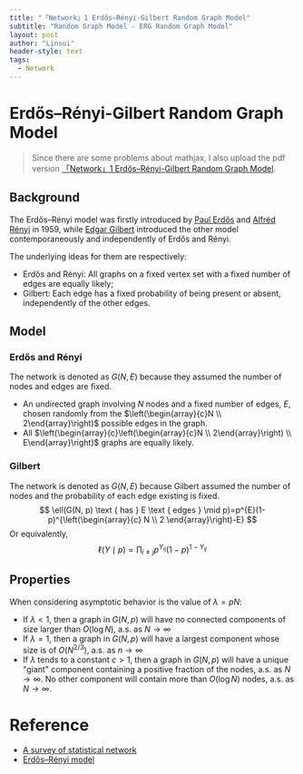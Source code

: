 ```yaml
---
title: "「Network」1 Erdős–Rényi-Gilbert Random Graph Model"
subtitle: "Random Graph Model - ERG Random Graph Model"
layout: post
author: "Linsui"
header-style: text
tags:
  - Network
---
```


# Erdős–Rényi-Gilbert Random Graph Model

> Since there are some problems about mathjax, I also upload the pdf version <a href="https://denglinsui.github.io/pdf/Network/01.pdf" target="_blank">「Network」1 Erdős–Rényi-Gilbert Random Graph Model</a>.

## Background

The Erdős–Rényi model was firstly introduced by [Paul Erdős](https://en.wikipedia.org/wiki/Paul_Erdős) and [Alfréd Rényi](https://en.wikipedia.org/wiki/Alfréd_Rényi) in 1959, while [Edgar Gilbert](https://en.wikipedia.org/wiki/Edgar_Gilbert) introduced the other model contemporaneously and independently of Erdős and Rényi.

The underlying ideas for them are respectively:

- Erdős and Rényi: All graphs on a fixed vertex set with a fixed number of edges are equally likely;
- Gilbert: Each edge has a fixed probability of being present or absent, independently of the other edges. 

## Model

### Erdős and Rényi 

The network is denoted as $G(N,E)$ because they assumed the number of nodes and edges are fixed. 

- An undirected graph involving $N$ nodes and a fixed number of edges, $E$, chosen randomly from the $\left(\begin{array}{c}N \\ 2\end{array}\right)$ possible edges in the graph. 
- All $\left(\begin{array}{c}\left(\begin{array}{c}N \\ 2\end{array}\right) \\ E\end{array}\right)$ graphs are equally likely.

### Gilbert

The network is denoted as $G(N,E)$ because Gilbert assumed the number of nodes and the probability of each edge existing is fixed. 
$$
\ell(G(N, p) \text { has } E \text { edges } \mid p)=p^{E}(1-p)^{\left(\begin{array}{c}
N \\
2
\end{array}\right)-E}
$$
Or equivalently,
$$
\ell(Y \mid p)=\prod_{i \neq j} p^{Y_{i j}}(1-p)^{1-Y_{i j}}
$$

## Properties

When considering asymptotic behavior is the value of $\lambda=pN$:

- If $\lambda<1,$ then a graph in $G(N, p)$ will have no connected components of size larger than $O(\log N),$ a.s. as $N \rightarrow \infty$
- 
  If $\lambda=1,$ then a graph in $G(N, p)$ will have a largest component whose size is of $O\left(N^{2 / 3}\right),$ a.s. as $n \rightarrow \infty$
- If $\lambda$ tends to a constant $c>1,$ then a graph in $G(N, p)$ will have a unique "giant" component containing a positive fraction of the nodes, a.s. as $N \rightarrow \infty .$ No other component will contain more than $O(\log N)$ nodes, a.s. as $N \rightarrow \infty$.

# Reference

-  [A survey of statistical network](clarivate.com/webofsciencegroup/solutions/journal-citation-reports/)
-  [Erdős–Rényi model](https://en.wikipedia.org/wiki/Erdős–Rényi_model)